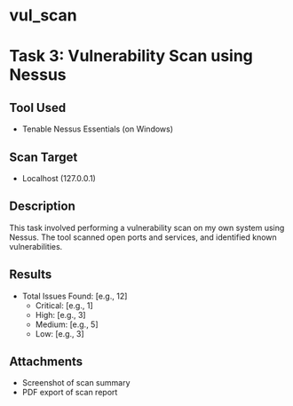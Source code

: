 # vul_scan
# Task 3: Vulnerability Scan using Nessus

## Tool Used
- Tenable Nessus Essentials (on Windows)

## Scan Target
- Localhost (127.0.0.1)

## Description
This task involved performing a vulnerability scan on my own system using Nessus. The tool scanned open ports and services, and identified known vulnerabilities.

## Results
- Total Issues Found: [e.g., 12]
  - Critical: [e.g., 1]
  - High: [e.g., 3]
  - Medium: [e.g., 5]
  - Low: [e.g., 3]

## Attachments
- Screenshot of scan summary
- PDF export of scan report

